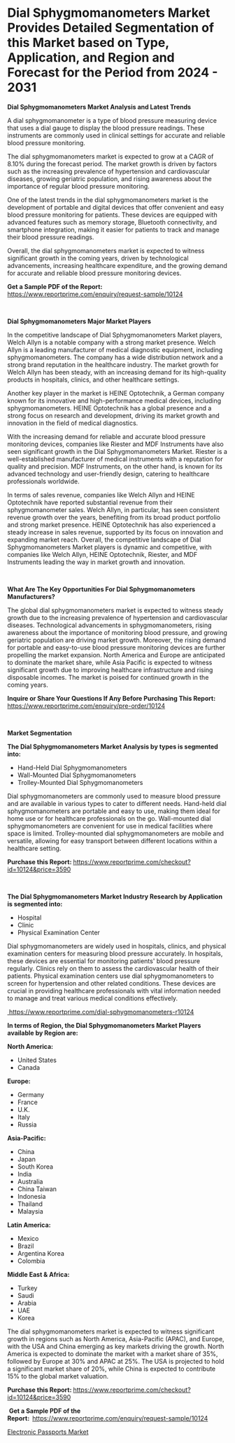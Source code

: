<p><h1>Dial Sphygmomanometers Market Provides Detailed Segmentation of this Market based on Type, Application, and Region and Forecast for the Period from 2024 - 2031</h1></p><p><strong>Dial Sphygmomanometers Market Analysis and Latest Trends</strong></p>
<p><p>A dial sphygmomanometer is a type of blood pressure measuring device that uses a dial gauge to display the blood pressure readings. These instruments are commonly used in clinical settings for accurate and reliable blood pressure monitoring.</p><p>The dial sphygmomanometers market is expected to grow at a CAGR of 8.10% during the forecast period. The market growth is driven by factors such as the increasing prevalence of hypertension and cardiovascular diseases, growing geriatric population, and rising awareness about the importance of regular blood pressure monitoring.</p><p>One of the latest trends in the dial sphygmomanometers market is the development of portable and digital devices that offer convenient and easy blood pressure monitoring for patients. These devices are equipped with advanced features such as memory storage, Bluetooth connectivity, and smartphone integration, making it easier for patients to track and manage their blood pressure readings.</p><p>Overall, the dial sphygmomanometers market is expected to witness significant growth in the coming years, driven by technological advancements, increasing healthcare expenditure, and the growing demand for accurate and reliable blood pressure monitoring devices.</p></p>
<p><strong>Get a Sample PDF of the Report:&nbsp;</strong> <a href="https://www.reportprime.com/enquiry/request-sample/10124">https://www.reportprime.com/enquiry/request-sample/10124</a></p>
<p>&nbsp;</p>
<p><strong>Dial Sphygmomanometers Major Market Players</strong></p>
<p><p>In the competitive landscape of Dial Sphygmomanometers Market players, Welch Allyn is a notable company with a strong market presence. Welch Allyn is a leading manufacturer of medical diagnostic equipment, including sphygmomanometers. The company has a wide distribution network and a strong brand reputation in the healthcare industry. The market growth for Welch Allyn has been steady, with an increasing demand for its high-quality products in hospitals, clinics, and other healthcare settings. </p><p>Another key player in the market is HEINE Optotechnik, a German company known for its innovative and high-performance medical devices, including sphygmomanometers. HEINE Optotechnik has a global presence and a strong focus on research and development, driving its market growth and innovation in the field of medical diagnostics.</p><p>With the increasing demand for reliable and accurate blood pressure monitoring devices, companies like Riester and MDF Instruments have also seen significant growth in the Dial Sphygmomanometers Market. Riester is a well-established manufacturer of medical instruments with a reputation for quality and precision. MDF Instruments, on the other hand, is known for its advanced technology and user-friendly design, catering to healthcare professionals worldwide.</p><p>In terms of sales revenue, companies like Welch Allyn and HEINE Optotechnik have reported substantial revenue from their sphygmomanometer sales. Welch Allyn, in particular, has seen consistent revenue growth over the years, benefiting from its broad product portfolio and strong market presence. HEINE Optotechnik has also experienced a steady increase in sales revenue, supported by its focus on innovation and expanding market reach. Overall, the competitive landscape of Dial Sphygmomanometers Market players is dynamic and competitive, with companies like Welch Allyn, HEINE Optotechnik, Riester, and MDF Instruments leading the way in market growth and innovation.</p></p>
<p>&nbsp;</p>
<p><strong>What Are The Key Opportunities For Dial Sphygmomanometers Manufacturers?</strong></p>
<p><p>The global dial sphygmomanometers market is expected to witness steady growth due to the increasing prevalence of hypertension and cardiovascular diseases. Technological advancements in sphygmomanometers, rising awareness about the importance of monitoring blood pressure, and growing geriatric population are driving market growth. Moreover, the rising demand for portable and easy-to-use blood pressure monitoring devices are further propelling the market expansion. North America and Europe are anticipated to dominate the market share, while Asia Pacific is expected to witness significant growth due to improving healthcare infrastructure and rising disposable incomes. The market is poised for continued growth in the coming years.</p></p>
<p><strong>Inquire or Share Your Questions If Any Before Purchasing This Report:</strong> <a href="https://www.reportprime.com/enquiry/pre-order/10124">https://www.reportprime.com/enquiry/pre-order/10124</a></p>
<p>&nbsp;</p>
<p><strong>Market Segmentation</strong></p>
<p><strong>The Dial Sphygmomanometers Market Analysis by types is segmented into:</strong></p>
<p><ul><li>Hand-Held Dial Sphygmomanometers</li><li>Wall-Mounted Dial Sphygmomanometers</li><li>Trolley-Mounted Dial Sphygmomanometers</li></ul></p>
<p><p>Dial sphygmomanometers are commonly used to measure blood pressure and are available in various types to cater to different needs. Hand-held dial sphygmomanometers are portable and easy to use, making them ideal for home use or for healthcare professionals on the go. Wall-mounted dial sphygmomanometers are convenient for use in medical facilities where space is limited. Trolley-mounted dial sphygmomanometers are mobile and versatile, allowing for easy transport between different locations within a healthcare setting.</p></p>
<p><strong>Purchase this Report:&nbsp;</strong><a href="https://www.reportprime.com/checkout?id=10124&price=3590">https://www.reportprime.com/checkout?id=10124&price=3590</a></p>
<p>&nbsp;</p>
<p><strong>The Dial Sphygmomanometers Market Industry Research by Application is segmented into:</strong></p>
<p><ul><li>Hospital</li><li>Clinic</li><li>Physical Examination Center</li></ul></p>
<p><p>Dial sphygmomanometers are widely used in hospitals, clinics, and physical examination centers for measuring blood pressure accurately. In hospitals, these devices are essential for monitoring patients' blood pressure regularly. Clinics rely on them to assess the cardiovascular health of their patients. Physical examination centers use dial sphygmomanometers to screen for hypertension and other related conditions. These devices are crucial in providing healthcare professionals with vital information needed to manage and treat various medical conditions effectively.</p></p>
<p><a href="https://www.reportprime.com/dial-sphygmomanometers-r10124">&nbsp;https://www.reportprime.com/dial-sphygmomanometers-r10124</a></p>
<p><strong>In terms of Region, the Dial Sphygmomanometers Market Players available by Region are:</strong></p>
<p>
    <p> <strong> North America: </strong>
        <ul>
            <li>United States</li>
            <li>Canada</li>
        </ul>
        </p> 
    <p> <strong> Europe: </strong>
        <ul>
            <li>Germany</li>
            <li>France</li>
            <li>U.K.</li>
            <li>Italy</li>
            <li>Russia</li>
        </ul>
        </p> 
    <p> <strong> Asia-Pacific: </strong>
        <ul>
            <li>China</li>
            <li>Japan</li>
            <li>South Korea</li>
            <li>India</li>
            <li>Australia</li>
            <li>China Taiwan</li>
            <li>Indonesia</li>
            <li>Thailand</li>
            <li>Malaysia</li>
        </ul>
        </p> 
    <p> <strong> Latin America: </strong>
        <ul>
            <li>Mexico</li>
            <li>Brazil</li>
            <li>Argentina Korea</li>
            <li>Colombia</li>
        </ul>
        </p> 
    <p> <strong> Middle East & Africa: </strong>
        <ul>
            <li>Turkey</li>
            <li>Saudi</li>
            <li>Arabia</li>
            <li>UAE</li>
            <li>Korea</li>
        </ul>
    </p>
    </p>
<p><p>The dial sphygmomanometers market is expected to witness significant growth in regions such as North America, Asia-Pacific (APAC), and Europe, with the USA and China emerging as key markets driving the growth. North America is expected to dominate the market with a market share of 35%, followed by Europe at 30% and APAC at 25%. The USA is projected to hold a significant market share of 20%, while China is expected to contribute 15% to the global market valuation.</p></p>
<p><strong>Purchase this Report: </strong><a href="https://www.reportprime.com/checkout?id=10124&price=3590">https://www.reportprime.com/checkout?id=10124&price=3590</a></p>
<p>&nbsp;<strong>Get a Sample PDF of the Report:&nbsp;&nbsp;</strong><a href="https://www.reportprime.com/enquiry/request-sample/10124">https://www.reportprime.com/enquiry/request-sample/10124</a></p>
<p><strong></strong></p>
<p><p><a href="https://sudsy-motorcycle-bbc.notion.site/Electronic-Passports-Market-Size-Reveals-the-Best-Marketing-Channels-In-Global-Industry-79afb6a695344e86ace9215201d14dc5">Electronic Passports Market</a></p></p>